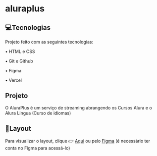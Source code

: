 # aluraplus

💻Tecnologias
------------------------------------
Projeto feito com as seguintes tecnologias:

  • HTML e CSS

  • Git e Github

  • Figma 
  
  • Vercel 
  
  Projeto
  -----------------

O AluraPlus é um serviço de streaming abrangendo os Cursos Alura e o Alura Lingua (Curso de idiomas)

💎Layout
-------

Para visualizar o layout, clique 👉 <a href="https://aluraplus-pi-one.vercel.app/">Aqui</a> ou pelo <a href="https://www.figma.com/file/tFDVyNuKhrT2G03k2dCstW/Alura-Plus---Layout?node-id=0%3A1&t=ltpn5t5MUUE3AmSJ-0">Figma</a> (é necessário ter conta no Figma para acessá-lo)


